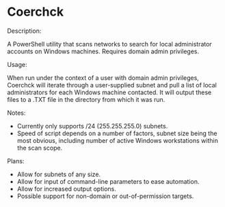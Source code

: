 # Coerchck

Description:

A PowerShell utility that scans networks to search for local administrator accounts on Windows machines. Requires domain admin privileges.

Usage:

When run under the context of a user with domain admin privileges, Coerchck will iterate through a user-supplied subnet and pull a list of local administrators for each Windows machine contacted. It will output these files to a .TXT file in the directory from which it was run.

Notes:

- Currently only supports /24 (255.255.255.0) subnets.
- Speed of script depends on a number of factors, subnet size being the most obvious, including number of active Windows workstations within the scan scope.

Plans:

- Allow for subnets of any size.
- Allow for input of command-line parameters to ease automation.
- Allow for increased output options.
- Possible support for non-domain or out-of-permission targets.